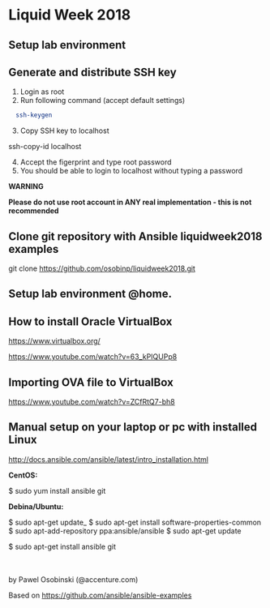 # Liquid Week 2018

Setup lab environment
---------------------
Generate and distribute SSH key
---------------------
1. Login as root
2. Run following command (accept default settings)
```bash
  ssh-keygen
```
3. Copy SSH key to localhost

  ssh-copy-id localhost

4. Accept the figerprint and type root password
5. You should be able to login to localhost without typing a password

**WARNING**

**Please do not use root account in ANY real implementation - this is not recommended**

Clone git repository with Ansible liquidweek2018 examples
---------------------
  git clone https://github.com/osobinp/liquidweek2018.git


Setup lab environment @home.
---------------------
How to install Oracle VirtualBox
---------------------
https://www.virtualbox.org/

https://www.youtube.com/watch?v=63_kPIQUPp8

Importing OVA file to VirtualBox
---------------------
https://www.youtube.com/watch?v=ZCfRtQ7-bh8

Manual setup on your laptop or pc with installed Linux
---------------------
http://docs.ansible.com/ansible/latest/intro_installation.html

 **CentOS:**

 $ sudo yum install ansible git

 **Debina/Ubuntu:**

 $ sudo apt-get update_
 $ sudo apt-get install software-properties-common
 $ sudo apt-add-repository ppa:ansible/ansible
 $ sudo apt-get update


 $ sudo apt-get install ansible git


<br>
<br>
by Pawel Osobinski (@accenture.com)

Based on
https://github.com/ansible/ansible-examples
